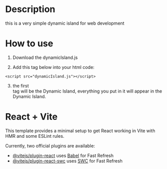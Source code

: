 # Description

this is a very simple dynamic island for web development

# How to use

1. Download the dynamicIsland.js

2. Add this tag below into your html code:
```
<script src="dynamicIsland.js"></script>
```

3. the first <nav> tag will be the Dynamic Island, everything you put in it will appear in the Dynamic Island.

# React + Vite

This template provides a minimal setup to get React working in Vite with HMR and some ESLint rules.

Currently, two official plugins are available:

- [@vitejs/plugin-react](https://github.com/vitejs/vite-plugin-react/blob/main/packages/plugin-react/README.md) uses [Babel](https://babeljs.io/) for Fast Refresh
- [@vitejs/plugin-react-swc](https://github.com/vitejs/vite-plugin-react-swc) uses [SWC](https://swc.rs/) for Fast Refresh
